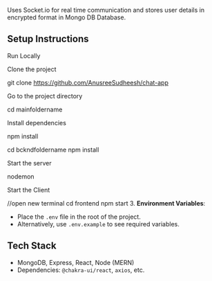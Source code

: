  Uses Socket.io for real time communication and stores user details in encrypted format in Mongo DB Database.

## Setup Instructions
Run Locally

Clone the project

  git clone https://github.com/AnusreeSudheesh/chat-app

Go to the project directory

  cd mainfoldername

Install dependencies

  npm install

  cd bckndfoldername
  npm install

Start the server

  nodemon

Start the Client

  //open new terminal
  cd frontend
  npm start
3. **Environment Variables**:
   - Place the `.env` file  in the root of the project.
   - Alternatively, use `.env.example` to see required variables.

## Tech Stack
- MongoDB, Express, React, Node (MERN)
- Dependencies: `@chakra-ui/react`, `axios`, etc.
